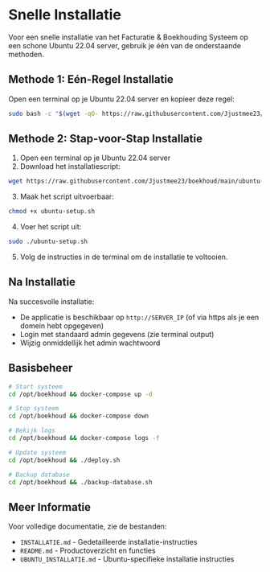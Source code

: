 # Snelle Installatie

Voor een snelle installatie van het Facturatie & Boekhouding Systeem op een schone Ubuntu 22.04 server, gebruik je één van de onderstaande methoden.

## Methode 1: Eén-Regel Installatie

Open een terminal op je Ubuntu 22.04 server en kopieer deze regel:

```bash
sudo bash -c "$(wget -qO- https://raw.githubusercontent.com/Jjustmee23/boekhoud/main/one-command-install.sh)"
```

## Methode 2: Stap-voor-Stap Installatie 

1. Open een terminal op je Ubuntu 22.04 server
2. Download het installatiescript:

```bash
wget https://raw.githubusercontent.com/Jjustmee23/boekhoud/main/ubuntu-setup.sh
```

3. Maak het script uitvoerbaar:

```bash
chmod +x ubuntu-setup.sh
```

4. Voer het script uit:

```bash
sudo ./ubuntu-setup.sh
```

5. Volg de instructies in de terminal om de installatie te voltooien.

## Na Installatie

Na succesvolle installatie:

- De applicatie is beschikbaar op `http://SERVER_IP` (of via https als je een domein hebt opgegeven)
- Login met standaard admin gegevens (zie terminal output)
- Wijzig onmiddellijk het admin wachtwoord

## Basisbeheer

```bash
# Start systeem
cd /opt/boekhoud && docker-compose up -d

# Stop systeem
cd /opt/boekhoud && docker-compose down

# Bekijk logs
cd /opt/boekhoud && docker-compose logs -f

# Update systeem
cd /opt/boekhoud && ./deploy.sh

# Backup database
cd /opt/boekhoud && ./backup-database.sh
```

## Meer Informatie

Voor volledige documentatie, zie de bestanden:
- `INSTALLATIE.md` - Gedetailleerde installatie-instructies
- `README.md` - Productoverzicht en functies
- `UBUNTU_INSTALLATIE.md` - Ubuntu-specifieke installatie instructies